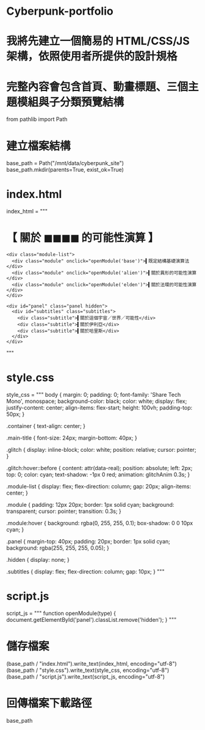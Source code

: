 # Cyberpunk-portfolio
# 我將先建立一個簡易的 HTML/CSS/JS 架構，依照使用者所提供的設計規格
# 完整內容會包含首頁、動畫標題、三個主題模組與子分類預覽結構

from pathlib import Path

# 建立檔案結構
base_path = Path("/mnt/data/cyberpunk_site")
base_path.mkdir(parents=True, exist_ok=True)

# index.html
index_html = """<!DOCTYPE html>
<html lang="zh-Hant">
<head>
  <meta charset="UTF-8" />
  <meta name="viewport" content="width=device-width, initial-scale=1.0" />
  <title>關於◼︎◼︎◼︎◼︎的可能性演算</title>
  <link href="style.css" rel="stylesheet">
  <link href="https://fonts.googleapis.com/css2?family=Share+Tech+Mono&display=swap" rel="stylesheet">
</head>
<body>
  <div class="container">
    <h1 class="main-title">【 關於 <span class="glitch" data-real="異形">◼︎◼︎◼︎◼︎</span> 的可能性演算 】</h1>
    
    <div class="module-list">
      <div class="module" onclick="openModule('base')">▍既定結構基礎演算法</div>
      <div class="module" onclick="openModule('alien')">▍關於異形的可能性演算</div>
      <div class="module" onclick="openModule('elden')">▍關於法環的可能性演算</div>
    </div>

    <div id="panel" class="panel hidden">
      <div id="subtitles" class="subtitles">
        <div class="subtitle">▍關於這個宇宙／世界／可能性</div>
        <div class="subtitle">▍關於伊利亞</div>
        <div class="subtitle">▍關於哈里斯</div>
      </div>
    </div>
  </div>
  <script src="script.js"></script>
</body>
</html>
"""

# style.css
style_css = """
body {
  margin: 0;
  padding: 0;
  font-family: 'Share Tech Mono', monospace;
  background-color: black;
  color: white;
  display: flex;
  justify-content: center;
  align-items: flex-start;
  height: 100vh;
  padding-top: 50px;
}

.container {
  text-align: center;
}

.main-title {
  font-size: 24px;
  margin-bottom: 40px;
}

.glitch {
  display: inline-block;
  color: white;
  position: relative;
  cursor: pointer;
}

.glitch:hover::before {
  content: attr(data-real);
  position: absolute;
  left: 2px;
  top: 0;
  color: cyan;
  text-shadow: -1px 0 red;
  animation: glitchAnim 0.3s;
}

.module-list {
  display: flex;
  flex-direction: column;
  gap: 20px;
  align-items: center;
}

.module {
  padding: 12px 20px;
  border: 1px solid cyan;
  background: transparent;
  cursor: pointer;
  transition: 0.3s;
}

.module:hover {
  background: rgba(0, 255, 255, 0.1);
  box-shadow: 0 0 10px cyan;
}

.panel {
  margin-top: 40px;
  padding: 20px;
  border: 1px solid cyan;
  background: rgba(255, 255, 255, 0.05);
}

.hidden {
  display: none;
}

.subtitles {
  display: flex;
  flex-direction: column;
  gap: 10px;
}
"""

# script.js
script_js = """
function openModule(type) {
  document.getElementById('panel').classList.remove('hidden');
}
"""

# 儲存檔案
(base_path / "index.html").write_text(index_html, encoding="utf-8")
(base_path / "style.css").write_text(style_css, encoding="utf-8")
(base_path / "script.js").write_text(script_js, encoding="utf-8")

# 回傳檔案下載路徑
base_path